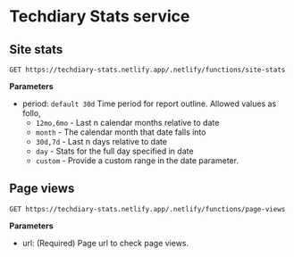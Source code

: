 # Techdiary Stats service


## Site stats
```
GET https://techdiary-stats.netlify.app/.netlify/functions/site-stats
```
**Parameters**
- period: `default 30d` Time period for report outline. Allowed values as follo,
  - `12mo,6mo` - Last n calendar months relative to date
  - `month` - The calendar month that date falls into
  - `30d,7d` - Last n days relative to date
  - `day` - Stats for the full day specified in date
  - `custom` - Provide a custom range in the date parameter.


## Page views
```
GET https://techdiary-stats.netlify.app/.netlify/functions/page-views
```
**Parameters**
- url: (Required) Page url to check page views.
